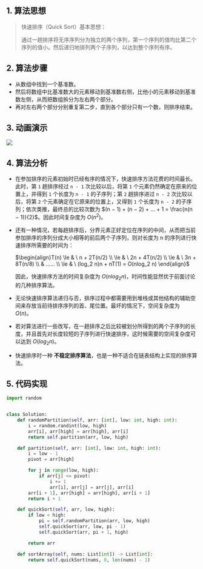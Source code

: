 ## 1. 算法思想

> 快速排序（Quick Sort）基本思想：
>
> 通过一趟排序将无序序列分为独立的两个序列，第一个序列的值均比第二个序列的值小。然后递归地排列两个子序列，以达到整个序列有序。

## 2. 算法步骤

- 从数组中找到一个基准数。
- 然后将数组中比基准数大的元素移动到基准数右侧，比他小的元素移动到基准数左侧，从而把数组拆分为左右两个部分。
- 再对左右两个部分分别重复第二步，直到各个部分只有一个数，则排序结束。

## 3. 动画演示

![](https://www.runoob.com/wp-content/uploads/2019/03/quickSort.gif)

## 4. 算法分析

- 在参加排序的元素初始时已经有序的情况下，快速排序方法花费的时间最长。此时，第 `1` 趟排序经过 `n - 1` 次比较以后，将第 `1` 个元素仍然确定在原来的位置上，并得到 `1` 个长度为 `n - 1` 的子序列；第 `2` 趟排序进过 `n - 2` 次比较以后，将第 `2` 个元素确定在它原来的位置上，又得到 `1` 个长度为 `n - 2` 的子序列；依次类推，最终总的比较次数为 $(n − 1) + (n − 2) + … + 1 = \frac{n(n − 1)}{2}$。因此时间复杂度为 $O(n^2)$。

- 还有一种情况，若每趟排序后，分界元素正好定位在序列的中间，从而把当前参加排序的序列分成大小相等的前后两个子序列，则对长度为 n 的序列进行快速排序所需要的时间为：

  $\begin{align}T(n) \le & \ n + 2T(n/2) \\ \le & \ 2n + 4T(n/2) \\ \le & \ 3n + 8T(n/8) \\ & …… \\ \le & \ (log_2 n)n + nT(1) = O(nlog_2 n) \end{align}$

  因此，快速排序方法的时间复杂度为 $O(nlog_2 n)$，时间性能显然优于前面讨论的几种排序算法。

- 无论快速排序算法递归与否，排序过程中都需要用到堆栈或其他结构的辅助空间来存放当前待排序序列的首、尾位置。最坏的情况下，空间复杂度为 $O(n)$。

- 若对算法进行一些改写，在一趟排序之后比较被划分所得到的两个子序列的长度，并且首先对长度较短的子序列进行快速排序，这时候需要的空间复杂度可以达到 $O(log_2 n)$。

- 快速排序时一种 **不稳定排序算法**，也是一种不适合在链表结构上实现的排序算法。

## 5. 代码实现

```Python
import random


class Solution:
    def randomPartition(self, arr: [int], low: int, high: int):
        i = random.randint(low, high)
        arr[i], arr[high] = arr[high], arr[i]
        return self.partition(arr, low, high)

    def partition(self, arr: [int], low: int, high: int):
        i = low - 1
        pivot = arr[high]

        for j in range(low, high):
            if arr[j] <= pivot:
                i += 1
                arr[i], arr[j] = arr[j], arr[i]
        arr[i + 1], arr[high] = arr[high], arr[i + 1]
        return i + 1

    def quickSort(self, arr, low, high):
        if low < high:
            pi = self.randomPartition(arr, low, high)
            self.quickSort(arr, low, pi - 1)
            self.quickSort(arr, pi + 1, high)

        return arr

    def sortArray(self, nums: List[int]) -> List[int]:
        return self.quickSort(nums, 0, len(nums) - 1)
```

